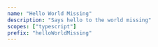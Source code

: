 ```yaml
---
name: "Hello World Missing"
description: "Says hello to the world missing"
scopes: ["typescript"]
prefix: "helloWorldMissing"
---
```

